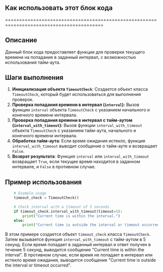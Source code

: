 ## Как использовать этот блок кода
=========================================================================================

Описание
-------------------------
Данный блок кода предоставляет функции для проверки текущего времени на попадание в заданный интервал, с возможностью использования тайм-аута. 

Шаги выполнения
-------------------------
1. **Инициализация объекта `TimeoutCheck`**: Создается объект класса `TimeoutCheck`, который будет использоваться для выполнения проверок.
2. **Проверка попадания времени в интервал (`interval`):** Вызов функции `interval` объекта `TimeoutCheck` с указанием начального и конечного времени интервала.
3. **Проверка попадания времени в интервал с тайм-аутом (`interval_with_timeout`):** Вызов функции `interval_with_timeout` объекта `TimeoutCheck` с указанием тайм-аута, начального и конечного времени интервала.
4. **Обработка тайм-аута**: Если время ожидания истекло, функция `interval_with_timeout` выводит сообщение о тайм-ауте и возвращает `False`.
5. **Возврат результата**: Функция `interval` или `interval_with_timeout` возвращает `True`, если текущее время находится в заданном интервале, и `False` в противном случае.


Пример использования
-------------------------

```python
    # Example usage
    timeout_check = TimeoutCheck()
    
    # Check interval with a timeout of 5 seconds
    if timeout_check.interval_with_timeout(timeout=5):
        print("Current time is within the interval.")
    else:
        print("Current time is outside the interval or timeout occurred.")
```

В этом примере создается объект `timeout_check` класса `TimeoutCheck`. Затем вызывается функция `interval_with_timeout` с тайм-аутом в 5 секунд. Если время попадает в заданный интервал и ответ получен в течение 5 секунд, выводится сообщение "Current time is within the interval". В противном случае, если время не попадает в интервал или истекло время ожидания, выводится сообщение "Current time is outside the interval or timeout occurred".